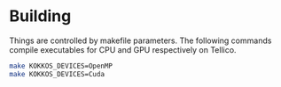 
# Building
Things are controlled by makefile parameters.
The following commands compile executables for CPU and GPU respectively on Tellico.
``` bash
make KOKKOS_DEVICES=OpenMP
make KOKKOS_DEVICES=Cuda
```
